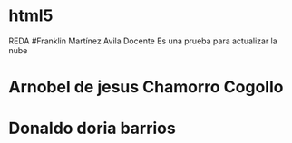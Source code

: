 # html5
REDA
#Franklin Martínez Avila Docente
Es una prueba para actualizar la nube
# Arnobel de jesus Chamorro Cogollo
# Donaldo doria barrios
